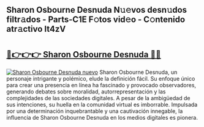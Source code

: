 ## Sharon Osbourne Desnuda N𝚞𝚎vos desn𝚞dos filtr𝚊dos - Parts-C1E F𝚘tos vid𝚎o - C𝚘ntenido atr𝚊ctivo It4zV

# <h2><a href="http://mb9wrk.tromn.icu/?c=Sharon+Osbourne+Desnuda">🔗👉👉👉 Sharon Osbourne Desnuda 🔗🔗</a></h2>

[![Sharon Osbourne Desnuda nuevo](https://i.imgur.com/pEAQMta.gif)](http://mb9wrk.tromn.icu/?c=Sharon+Osbourne+Desnuda)
Sharon Osbourne Desnuda, un personaje intrigante y polémico, elude la definición fácil. Su enfoque único para crear una presencia en línea ha fascinado y provocado observadores, generando debates sobre moralidad, autorrepresentación y las complejidades de las sociedades digitales. A pesar de la ambigüedad de sus intenciones, su huella en la comunidad virtual es imborrable. Impulsada por una determinación inquebrantable y una cautivación innegable, la influencia de Sharon Osbourne Desnuda en los medios digitales es pionera.
